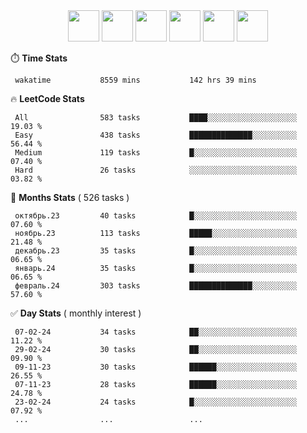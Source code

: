 <div align="center"><img src="https://assets.leetcode.com/static_assets/marketing/2024-50-lg.png" width="50" height="50"> <img src="https://assets.leetcode.com/static_assets/marketing/lg50.png" width="50" height="50"> <img src="https://leetcode.com/static/images/badges/dcc-2024-2.png" width="50" height="50"> <img src="https://leetcode.com/static/images/badges/dcc-2024-1.png" width="50" height="50"> <img src="https://leetcode.com/static/images/badges/dcc-2023-12.png" width="50" height="50"> <img src="https://leetcode.com/static/images/badges/dcc-2023-11.png" width="50" height="50"> </div>

⏱️ **Time Stats**
```text
 wakatime           8559 mins           142 hrs 39 mins     
```

🔥 **LeetCode Stats**
```text
 All                583 tasks           ████░░░░░░░░░░░░░░░░░░░░  19.03 %             
 Easy               438 tasks           ██████████████░░░░░░░░░░  56.44 %             
 Medium             119 tasks           █░░░░░░░░░░░░░░░░░░░░░░░  07.40 %             
 Hard               26 tasks            ░░░░░░░░░░░░░░░░░░░░░░░░  03.82 %             
```

👊 **Months Stats** ( 526 tasks )
```text
 октябрь.23         40 tasks            █░░░░░░░░░░░░░░░░░░░░░░░  07.60 %             
 ноябрь.23          113 tasks           █████░░░░░░░░░░░░░░░░░░░  21.48 %             
 декабрь.23         35 tasks            █░░░░░░░░░░░░░░░░░░░░░░░  06.65 %             
 январь.24          35 tasks            █░░░░░░░░░░░░░░░░░░░░░░░  06.65 %             
 февраль.24         303 tasks           ██████████████░░░░░░░░░░  57.60 %             
```

✅ **Day Stats** ( monthly interest )
```text
 07-02-24           34 tasks            ██░░░░░░░░░░░░░░░░░░░░░░  11.22 %             
 29-02-24           30 tasks            ██░░░░░░░░░░░░░░░░░░░░░░  09.90 %             
 09-11-23           30 tasks            ██████░░░░░░░░░░░░░░░░░░  26.55 %             
 07-11-23           28 tasks            ██████░░░░░░░░░░░░░░░░░░  24.78 %             
 23-02-24           24 tasks            █░░░░░░░░░░░░░░░░░░░░░░░  07.92 %             
 ...                ...                 ...                 
```

